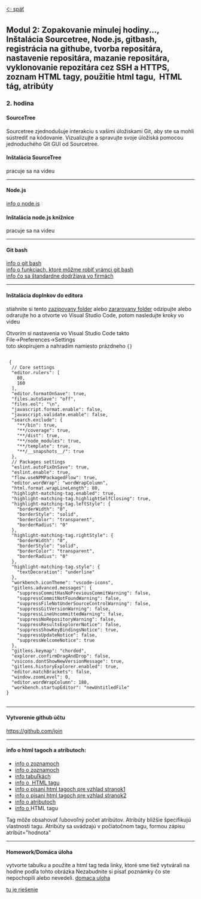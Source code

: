 [&#129188; späť](../../README.md)<br>

## Modul 2: Zopakovanie minulej hodiny..., Inštalácia Sourcetree, Node.js, gitbash, registrácia na githube, tvorba repositára, nastavenie repositára, mazanie repositára, vyklonovanie repozitára cez SSH a HTTPS, zoznam HTML tagy, použitie <a> html tagu, <img> HTML tág, atribúty

### 2. hodina

#### SourceTree<br>
Sourcetree zjednodušuje interakciu s vašimi úložiskami Git, aby ste sa mohli sústrediť na kódovanie. Vizualizujte a spravujte svoje úložiská pomocou jednoduchého Git GUI od Sourcetree.

#### Inštalácia SourceTree<br>
pracuje sa na videu

<hr>

#### Node.js<br>
<a href="https://www.w3schools.com/nodejs/nodejs_intro.asp" target="_blank">info o node.js</a><br>

#### Inštalácia node.js knižnice<br>
pracuje sa na videu
<hr>

#### Git bash<br>
<a href="https://git-scm.com/about" target="_blank">info o git bash</a><br>
<a href="https://git-scm.com/book/en/v2/Git-Branching-Basic-Branching-and-Merging" target="_blank">info o funkciach, ktoré môžme robiť vrámci git bash</a><br>
<a href="https://nvie.com/posts/a-successful-git-branching-model/" target="_blank">info čo sa štandardne dodržiava vo firmách</a><br>

<hr>

#### Inštalácia doplnkov do editora<br>
stiahnite si tento [zazipovany folder](vscodeExtensions.zip) alebo [zararovany folder](vscodeExtensions.rar) odzipujte alebo odrarujte ho a otvorte vo Visual Studio Code, potom nasledujte kroky vo videu

Otvorím si nastavenia vo Visual Studio Code takto<br>
File->Preferences->Settings<br>
toto skopirujem a nahradím namiesto prázdneho `{}` <br>
<pre>
<code>
 {
  // Core settings
  "editor.rulers": [
    80,
    160
  ],
  "editor.formatOnSave": true,
  "files.autoSave": "off",
  "files.eol": "\n",
  "javascript.format.enable": false,
  "javascript.validate.enable": false,
  "search.exclude": {
    "**/bin": true,
    "**/coverage": true,
    "**/dist": true,
    "**/node_modules": true,
    "**/template": true,
    "**/__snapshots__/": true
  },
  // Packages settings
  "eslint.autoFixOnSave": true,
  "eslint.enable": true,
  "flow.useNPMPackagedFlow": true,
  "editor.wordWrap": "wordWrapColumn",
  "html.format.wrapLineLength": 80,
  "highlight-matching-tag.enabled": true,
  "highlight-matching-tag.highlightSelfClosing": true,
  "highlight-matching-tag.leftStyle": {
    "borderWidth": "0",
    "borderStyle": "solid",
    "borderColor": "transparent",
    "borderRadius": "0"
  },
  "highlight-matching-tag.rightStyle": {
    "borderWidth": "0",
    "borderStyle": "solid",
    "borderColor": "transparent",
    "borderRadius": "0"
  },
  "highlight-matching-tag.style": {
    "textDecoration": "underline"
  },
  "workbench.iconTheme": "vscode-icons",
  "gitlens.advanced.messages": {
    "suppressCommitHasNoPreviousCommitWarning": false,
    "suppressCommitNotFoundWarning": false,
    "suppressFileNotUnderSourceControlWarning": false,
    "suppressGitVersionWarning": false,
    "suppressLineUncommittedWarning": false,
    "suppressNoRepositoryWarning": false,
    "suppressResultsExplorerNotice": false,
    "suppressShowKeyBindingsNotice": true,
    "suppressUpdateNotice": false,
    "suppressWelcomeNotice": true
  },
  "gitlens.keymap": "chorded",
  "explorer.confirmDragAndDrop": false,
  "vsicons.dontShowNewVersionMessage": true,
  "gitlens.historyExplorer.enabled": true,
  "editor.matchBrackets": false,
  "window.zoomLevel": 0,
  "editor.wordWrapColumn": 180,
  "workbench.startupEditor": "newUntitledFile"
}
</code>
</pre>
<hr>

#### Vytvorenie github účtu<br>
 <https://github.com/join><br>

<hr>

#### info o html tagoch a atributoch:<br>

- [info o zoznamoch](https://nvie.com/posts/a-successful-git-branching-model/)<br>
- [info o zoznamoch](https://www.w3schools.com/html/html_lists.asp)<br>
- [info tabuľkách](https://www.w3schools.com/html/html_tables.asp)<br>
- [info o <img> HTML tagu](https://www.w3schools.com/tags/tag_img.asp)<br>
- [info o pisani html tagoch pre vzhlad stranok1](https://www.w3schools.com/html/html_layout.asp)<br>
- [info o pisani html tagoch pre vzhlad stranok2](https://www.developer.com/lang/understanding-the-proper-way-to-lay-out-a-page-with-html5.html)<br>
- [info o atributoch](https://www.w3schools.com/html/html_attributes.asp)<br>
- [info o <a> HTML tagu](https://www.w3schools.com/tags/tag_a.asp)<br>

Tag môže obsahovať ľubovoľný počet atribútov.
Atribúty bližšie špecifikujú vlastnosti tagu.
Atribúty sa uvádzajú v počiatočnom tagu, formou zápisu atribút="hodnota"

<hr>

#### Homework/Domáca úloha<br>

vytvorte tabulku a použite a html tag teda linky, ktoré sme tiež vytvárali na hodine podľa tohto obrázka
Nezabudnite si písať poznámky čo ste nepochopili alebo nevedeli.
[domaca uloha](homework/homework.png)<br>

[tu je riešenie](homework/solution.html)<br>
